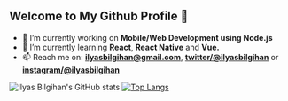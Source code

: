 ## Welcome to My Github Profile 👋


- 🔭 I’m currently working on **Mobile/Web Development using Node.js**
- 🌱 I’m currently learning **React**, **React Native** and **Vue.**
- 📫 Reach me on: **ilyasbilgihan@gmail.com**, **[twitter/@ilyasbilgihan](https://twitter.com/ilyasbilgihan)** or **[instagram/@ilyasbilgihan](https://instagram.com/ilyasbilgihan)**

![Ilyas Bilgihan's GitHub stats](https://github-readme-stats.vercel.app/api?username=ilyasbilgihan&bg_color=-15,FC466B,3F5EFB&title_color=f9f9f9&icon_color=f9f9f9&text_color=f9f9f9&show_icons=true&hide_border=true)
[![Top Langs](https://github-readme-stats.vercel.app/api/top-langs/?username=ilyasbilgihan&layout=compact&bg_color=15,3F5EFB,FC466B&title_color=f9f9f9&icon_color=f9f9f9&text_color=f9f9f9&hide_border=true)](https://github.com/anuraghazra/github-readme-stats)
